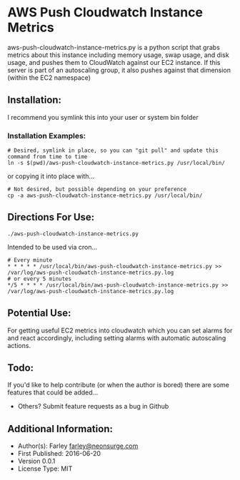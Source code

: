 # AWS Push Cloudwatch Instance Metrics

aws-push-cloudwatch-instance-metrics.py is a python script that grabs metrics about this instance including memory usage, swap usage, and disk usage, and pushes them to CloudWatch against our EC2 instance.  If this server is part of an autoscaling group, it also pushes against that dimension (within the EC2 namespace)


## Installation:
I recommend you symlink this into your user or system bin folder

### Installation Examples:

```
# Desired, symlink in place, so you can "git pull" and update this command from time to time
ln -s $(pwd)/aws-push-cloudwatch-instance-metrics.py /usr/local/bin/
```
or copying it into place with...
```
# Not desired, but possible depending on your preference
cp -a aws-push-cloudwatch-instance-metrics.py /usr/local/bin/
```

## Directions For Use:
```
./aws-push-cloudwatch-instance-metrics.py
```

Intended to be used via cron...
```
# Every minute
* * * * * /usr/local/bin/aws-push-cloudwatch-instance-metrics.py >> /var/log/aws-push-cloudwatch-instance-metrics.py.log
# or every 5 minutes
*/5 * * * * /usr/local/bin/aws-push-cloudwatch-instance-metrics.py >> /var/log/aws-push-cloudwatch-instance-metrics.py.log
```

## Potential Use:
For getting useful EC2 metrics into cloudwatch which you can set alarms for and react accordingly, including setting alarms with automatic autoscaling actions.


## Todo:
If you'd like to help contribute (or when the author is bored) there are some features that could be added...
- Others?  Submit feature requests as a bug in Github


## Additional Information:
- Author(s): Farley farley@neonsurge.com
- First Published: 2016-06-20
- Version 0.0.1
- License Type: MIT
